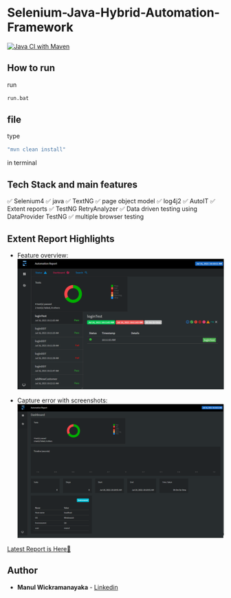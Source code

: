 # Selenium-Java-Hybrid-Automation-Framework

[![Java CI with Maven](https://github.com/mwickramanayaka/Selenium-Java-Hybrid-Automation-Framework/pulse)](https://github.com/mwickramanayaka/Selenium-Java-Hybrid-Automation-Framework/pulse)

## How to run
run
```bash
run.bat 
```
file
--------------------
type
```bash
"mvn clean install"
```
in terminal

## Tech Stack and main features
✅ Selenium4
✅ java
✅ TextNG
✅ page object model
✅ log4j2
✅ AutoIT
✅ Extent reports
✅ TestNG RetryAnalyzer
✅ Data driven testing using DataProvider TestNG
✅ multiple browser testing

 
 ## Extent Report Highlights

* Feature overview:
  <br>
    ![feature overview](./.README/image1.PNG)


* Capture error with screenshots:
  <br>
    ![steps page](./.README/image2.PNG)

[Latest Report is Here🙂](https://youvegslabs/)

## Author
* **Manul Wickramanayaka** - [Linkedin](https://snd/) 
